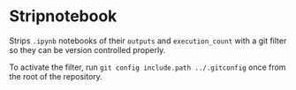 # Stripnotebook

Strips `.ipynb` notebooks of their `outputs` and `execution_count` with a git filter so they can be version controlled properly.

To activate the filter, run `git config include.path ../.gitconfig` once from the root of the repository.
